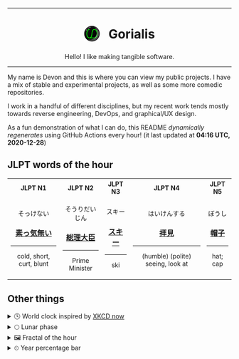 ***

<h1 align="center">
<sub>
    <img src="readme/resources/avatar.png" height="36">
</sub>
&nbsp;
Gorialis
</h1>
<p align="center">
Hello! I like making tangible software.
</p>

***

My name is Devon and this is where you can view my public projects. I have a mix of stable and experimental projects, as well as some more comedic repositories.

I work in a handful of different disciplines, but my recent work tends mostly towards reverse engineering, DevOps, and graphical/UX design.

As a fun demonstration of what I can do, this README *dynamically regenerates* using GitHub Actions every hour! (it last updated at **04:16 UTC, 2020-12-28**)

<h2>JLPT words of the hour</h2>
<table>
    <tr>
        <th>JLPT N1</th>
        <th>JLPT N2</th>
        <th>JLPT N3</th>
        <th>JLPT N4</th>
        <th>JLPT N5</th>
    </tr>
    <tr>
        <td>
            <p align="center">そっけない</p>
            <h3 align="center"><b><a href="https://jisho.org/search/%E7%B4%A0%E3%81%A3%E6%B0%97%E7%84%A1%E3%81%84">素っ気無い</a></b></h3>
            <hr>
            <p align="center">cold,<wbr> short,<wbr> curt,<wbr> blunt</p>
        </td>
        <td>
            <p align="center">そうりだいじん</p>
            <h3 align="center"><b><a href="https://jisho.org/search/%E7%B7%8F%E7%90%86%E5%A4%A7%E8%87%A3">総理大臣</a></b></h3>
            <hr>
            <p align="center">Prime Minister</p>
        </td>
        <td>
            <p align="center">スキー</p>
            <h3 align="center"><b><a href="https://jisho.org/search/%E3%82%B9%E3%82%AD%E3%83%BC">スキー</a></b></h3>
            <hr>
            <p align="center">ski</p>
        </td>
        <td>
            <p align="center">はいけんする</p>
            <h3 align="center"><b><a href="https://jisho.org/search/%E6%8B%9D%E8%A6%8B">拝見</a></b></h3>
            <hr>
            <p align="center">(humble) (polite) seeing,<wbr> look at</p>
        </td>
        <td>
            <p align="center">ぼうし</p>
            <h3 align="center"><b><a href="https://jisho.org/search/%E5%B8%BD%E5%AD%90">帽子</a></b></h3>
            <hr>
            <p align="center">hat;<br> cap</p>
        </td>
    </tr>
</table>

<h2>Other things</h2>
<details>
<summary>🕓  World clock inspired by <a href="https://xkcd.com/now">XKCD now</a></summary>

> <img src="generated/now.png" width="512">

</details>
<details>
<summary>🌕 Lunar phase</summary>

The moon is approximately 47.76% through its phase (Full Moon).

</details>
<details>
<summary>&#x1f5bc; Fractal of the hour</summary>

> <img src="generated/fractal.png" width="512">

</details>
<details>
<summary>&#x23f2; Year percentage bar</summary>
<pre><code>2020 [███████████████████▁] 98.96%</code></pre>
</details>
